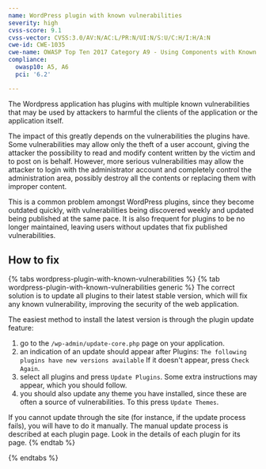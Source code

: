 ```yaml
---
name: WordPress plugin with known vulnerabilities
severity: high
cvss-score: 9.1
cvss-vector: CVSS:3.0/AV:N/AC:L/PR:N/UI:N/S:U/C:H/I:H/A:N
cwe-id: CWE-1035
cwe-name: OWASP Top Ten 2017 Category A9 - Using Components with Known Vulnerabilities
compliance:
  owasp10: A5, A6
  pci: '6.2'

---            
```


The Wordpress application has plugins with multiple known vulnerabilities that may be used by attackers to harmful the clients of the application or the application itself.

The impact of this greatly depends on the vulnerabilities the plugins have. Some vulnerabilities may allow only the theft of a user account, giving the attacker the possibility to read and modify content written by the victim and to post on is behalf.
However, more serious vulnerabilities may allow the attacker to login with the administrator account and completely control the administration area, possibly destroy all the contents or replacing them with improper content.

This is a common problem amongst WordPress plugins, since they become outdated quickly, with vulnerabilities being discovered weekly and updated being published at the same pace. It is also frequent for plugins to be no longer maintained, leaving users without updates that fix published vulnerabilities.

## How to fix

{% tabs wordpress-plugin-with-known-vulnerabilities %}
{% tab wordpress-plugin-with-known-vulnerabilities generic %}
The correct solution is to update all plugins to their latest stable version, which will fix any known vulnerability, improving the security of the web application.

The easiest method to install the latest version is through the plugin update feature:
1. go to the `/wp-admin/update-core.php` page on your application. 
1. an indication of an update should appear after Plugins: `The following plugins have new versions available` If it doesn't appear, press `Check Again`.
1. select all plugins and press `Update Plugins`. Some extra instructions may appear, which you should follow.
1. you should also update any theme you have installed, since these are often a source of vulnerabilities. To this press `Update Themes`.


If you cannot update through the site (for instance, if the update process fails), you will have to do it manually. The manual update process is described at each plugin page. Look in the details of each plugin for its page.
{% endtab %}

{% endtabs %}
